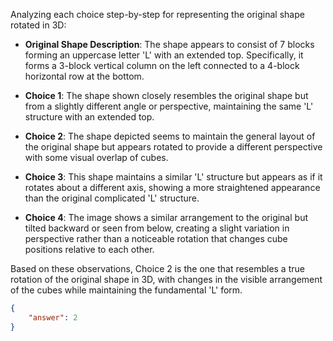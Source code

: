 Analyzing each choice step-by-step for representing the original shape rotated in 3D:

- **Original Shape Description**: The shape appears to consist of 7 blocks forming an uppercase letter 'L' with an extended top. Specifically, it forms a 3-block vertical column on the left connected to a 4-block horizontal row at the bottom.

- **Choice 1**: The shape shown closely resembles the original shape but from a slightly different angle or perspective, maintaining the same 'L' structure with an extended top.

- **Choice 2**: The shape depicted seems to maintain the general layout of the original shape but appears rotated to provide a different perspective with some visual overlap of cubes.

- **Choice 3**: This shape maintains a similar 'L' structure but appears as if it rotates about a different axis, showing a more straightened appearance than the original complicated 'L' structure.

- **Choice 4**: The image shows a similar arrangement to the original but tilted backward or seen from below, creating a slight variation in perspective rather than a noticeable rotation that changes cube positions relative to each other.

Based on these observations, Choice 2 is the one that resembles a true rotation of the original shape in 3D, with changes in the visible arrangement of the cubes while maintaining the fundamental 'L' form.

```json
{
    "answer": 2
}
```